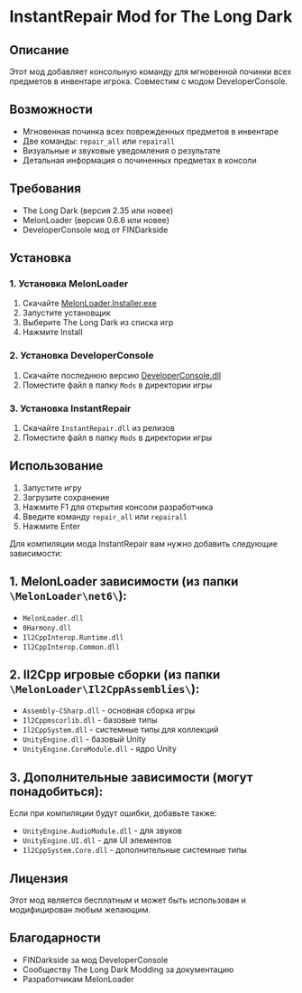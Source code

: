# InstantRepair Mod for The Long Dark

## Описание
Этот мод добавляет консольную команду для мгновенной починки всех предметов в инвентаре игрока. Совместим с модом DeveloperConsole.

## Возможности
- Мгновенная починка всех поврежденных предметов в инвентаре
- Две команды: `repair_all` или `repairall` 
- Визуальные и звуковые уведомления о результате
- Детальная информация о починенных предметах в консоли

## Требования
- The Long Dark (версия 2.35 или новее)
- MelonLoader (версия 0.6.6 или новее)
- DeveloperConsole мод от FINDarkside

## Установка

### 1. Установка MelonLoader
1. Скачайте [MelonLoader.Installer.exe](https://github.com/HerpDerpinstine/MelonLoader/releases/latest/download/MelonLoader.Installer.exe)
2. Запустите установщик
3. Выберите The Long Dark из списка игр
4. Нажмите Install

### 2. Установка DeveloperConsole
1. Скачайте последнюю версию [DeveloperConsole.dll](https://github.com/FINDarkside/TLD-Developer-Console/releases)
2. Поместите файл в папку `Mods` в директории игры

### 3. Установка InstantRepair
1. Скачайте `InstantRepair.dll` из релизов
2. Поместите файл в папку `Mods` в директории игры

## Использование
1. Запустите игру
2. Загрузите сохранение
3. Нажмите F1 для открытия консоли разработчика
4. Введите команду `repair_all` или `repairall`
5. Нажмите Enter

Для компиляции мода InstantRepair вам нужно добавить следующие зависимости:

## 1. **MelonLoader зависимости** (из папки `\MelonLoader\net6\`):
- `MelonLoader.dll`
- `0Harmony.dll` 
- `Il2CppInterop.Runtime.dll`
- `Il2CppInterop.Common.dll`

## 2. **Il2Cpp игровые сборки** (из папки `\MelonLoader\Il2CppAssemblies\`):
- `Assembly-CSharp.dll` - основная сборка игры
- `Il2Cppmscorlib.dll` - базовые типы
- `Il2CppSystem.dll` - системные типы для коллекций
- `UnityEngine.dll` - базовый Unity
- `UnityEngine.CoreModule.dll` - ядро Unity

## 3. **Дополнительные зависимости** (могут понадобиться):
Если при компиляции будут ошибки, добавьте также:
- `UnityEngine.AudioModule.dll` - для звуков
- `UnityEngine.UI.dll` - для UI элементов
- `Il2CppSystem.Core.dll` - дополнительные системные типы

## Лицензия
Этот мод является бесплатным и может быть использован и модифицирован любым желающим.

## Благодарности
- FINDarkside за мод DeveloperConsole
- Сообществу The Long Dark Modding за документацию
- Разработчикам MelonLoader
